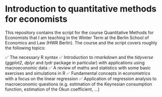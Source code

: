 # Introduction to quantitative methods for economists

This repository contains the script for the course Quantitative Methods for Economists that I am teaching in the Winter Term at the Berlin School of Economics and Law (HWR Berlin). The course and the script covers roughly the following topics:

✅ The necessary R syntax
✅ Introduction to *rmarkdown* and the *tidyverse* (*ggplot2*, *dplyr* and *tydr* package in particular) with applications using macroeconomic data
✅ A review of maths and statistics with some basic exercises and simulations in R
✅ Fundamental concepts in econometrics with a focus on the linear regression
✅ Application of regression analysis to macroeconomic questions (e.g. estimation of the Keynesian consumption function, estimation of the Okun coefficient, ...)
